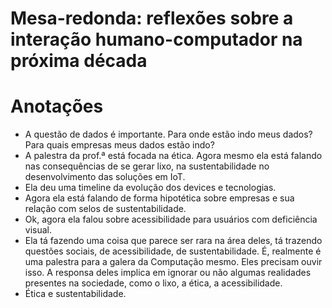 # Mesa-redonda: reflexões sobre a interação humano-computador na próxima década

# Anotações

- A questão de dados é importante. Para onde estão indo meus dados? Para quais empresas meus dados estão indo?
- A palestra da prof.ª está focada na ética. Agora mesmo ela está falando nas consequências de se gerar lixo, na sustentabilidade no desenvolvimento das soluções em IoT.
- Ela deu uma timeline da evolução dos devices e tecnologias.
- Agora ela está falando de forma hipotética sobre empresas e sua relação com selos de sustentabilidade.
- Ok, agora ela falou sobre acessibilidade para usuários com deficiência visual.
- Ela tá fazendo uma coisa que parece ser rara na área deles, tá trazendo questões sociais, de acessibilidade, de sustentabilidade. É, realmente é uma palestra para a galera da Computação mesmo. Eles precisam ouvir isso. A responsa deles implica em ignorar ou não algumas realidades presentes na sociedade, como o lixo, a ética, a acessibilidade.
- Ética e sustentabilidade.